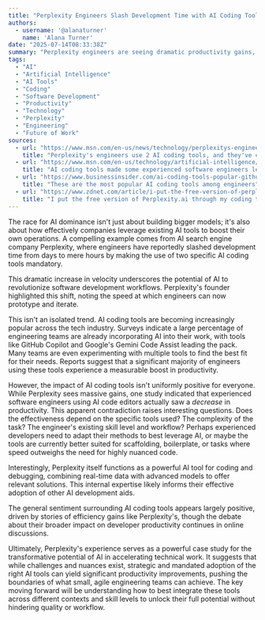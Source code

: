 ```yaml
---
title: "Perplexity Engineers Slash Development Time with AI Coding Tools"
authors:
  - username: '@alanaturner'
    name: 'Alana Turner'
date: "2025-07-14T08:33:38Z"
summary: "Perplexity engineers are seeing dramatic productivity gains, cutting development time from days to hours, by making AI coding tools mandatory. This highlights the transformative potential of AI in software development, though questions remain about its universal impact on productivity."
tags:
  - "AI"
  - "Artificial Intelligence"
  - "AI Tools"
  - "Coding"
  - "Software Development"
  - "Productivity"
  - "Technology"
  - "Perplexity"
  - "Engineering"
  - "Future of Work"
sources:
  - url: "https://www.msn.com/en-us/news/technology/perplexitys-engineers-use-2-ai-coding-tools-and-theyve-cut-development-time-from-days-to-hours/ar-AA1IxWTf"
    title: "Perplexity's engineers use 2 AI coding tools, and they've cut development time from days to hours"
  - url: "https://www.msn.com/en-us/technology/artificial-intelligence/ai-coding-tools-made-some-experienced-software-engineers-less-productive-in-a-recent-study/ar-AA1IqSam"
    title: "AI coding tools made some experienced software engineers less productive in a recent study"
  - url: "https://www.businessinsider.com/ai-coding-tools-popular-github-gemini-code-assist-cursor-q-2025-7"
    title: "These are the most popular AI coding tools among engineers"
  - url: "https://www.zdnet.com/article/i-put-the-free-version-of-perplexity-ai-through-my-coding-tests-heres-what-happened/"
    title: "I put the free version of Perplexity.ai through my coding tests - here's what happened"
---
```


The race for AI dominance isn't just about building bigger models; it's also about how effectively companies leverage existing AI tools to boost their own operations. A compelling example comes from AI search engine company Perplexity, where engineers have reportedly slashed development time from days to mere hours by making the use of two specific AI coding tools mandatory.

This dramatic increase in velocity underscores the potential of AI to revolutionize software development workflows. Perplexity's founder highlighted this shift, noting the speed at which engineers can now prototype and iterate.

This isn't an isolated trend. AI coding tools are becoming increasingly popular across the tech industry. Surveys indicate a large percentage of engineering teams are already incorporating AI into their work, with tools like GitHub Copilot and Google's Gemini Code Assist leading the pack. Many teams are even experimenting with multiple tools to find the best fit for their needs. Reports suggest that a significant majority of engineers using these tools experience a measurable boost in productivity.

However, the impact of AI coding tools isn't uniformly positive for everyone. While Perplexity sees massive gains, one study indicated that experienced software engineers using AI code editors actually saw a *decrease* in productivity. This apparent contradiction raises interesting questions. Does the effectiveness depend on the specific tools used? The complexity of the task? The engineer's existing skill level and workflow? Perhaps experienced developers need to adapt their methods to best leverage AI, or maybe the tools are currently better suited for scaffolding, boilerplate, or tasks where speed outweighs the need for highly nuanced code.

Interestingly, Perplexity itself functions as a powerful AI tool for coding and debugging, combining real-time data with advanced models to offer relevant solutions. This internal expertise likely informs their effective adoption of other AI development aids.

The general sentiment surrounding AI coding tools appears largely positive, driven by stories of efficiency gains like Perplexity's, though the debate about their broader impact on developer productivity continues in online discussions.

Ultimately, Perplexity's experience serves as a powerful case study for the transformative potential of AI in accelerating technical work. It suggests that while challenges and nuances exist, strategic and mandated adoption of the right AI tools can yield significant productivity improvements, pushing the boundaries of what small, agile engineering teams can achieve. The key moving forward will be understanding how to best integrate these tools across different contexts and skill levels to unlock their full potential without hindering quality or workflow.
